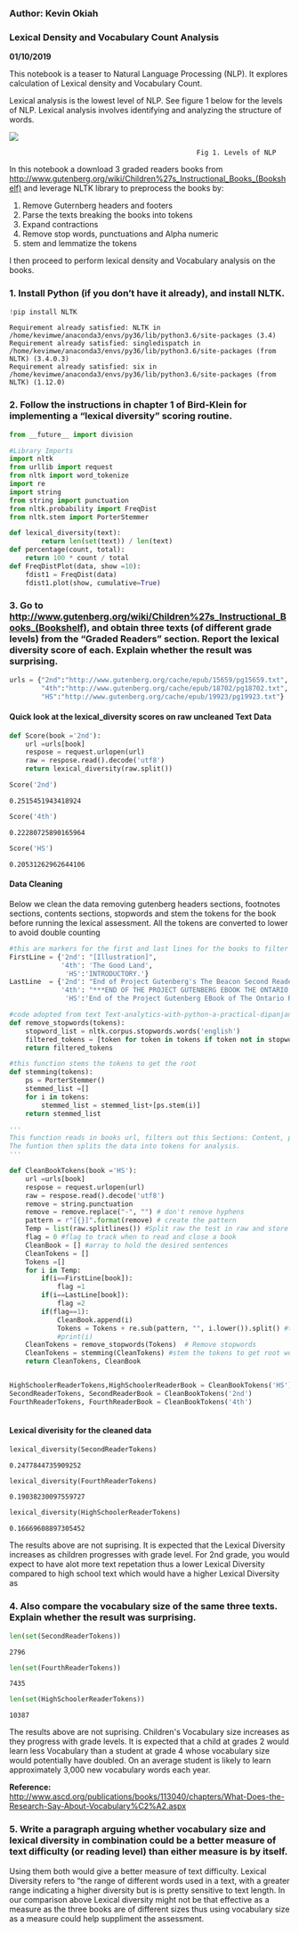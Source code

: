 
### Author: Kevin Okiah
### Lexical Density and Vocabulary Count Analysis
**01/10/2019**

This notebook is a teaser to Natural Language Processing (NLP). It explores calculation of Lexical density and Vocabulary Count.

Lexical analysis is the lowest level of NLP. See figure 1 below for the levels of NLP. Lexical analysis involves identifying and analyzing the structure of words.


![](levels_of_nlp.JPG)

                                              
                                                   Fig 1. Levels of NLP

 

In this notebook a download 3 graded readers books from http://www.gutenberg.org/wiki/Children%27s_Instructional_Books_(Bookshelf) and leverage NLTK library to preprocess the books by:

1. Remove Guternberg headers and footers
2. Parse the texts breaking the books into tokens
3. Expand contractions
4. Remove stop words, punctuations and Alpha numeric
5. stem and lemmatize the tokens

I then proceed to perform lexical density and Vocabulary analysis on the books. 


### 1.	Install Python (if you don’t have it already), and install NLTK.  


```python
!pip install NLTK
```

    Requirement already satisfied: NLTK in /home/kevimwe/anaconda3/envs/py36/lib/python3.6/site-packages (3.4)
    Requirement already satisfied: singledispatch in /home/kevimwe/anaconda3/envs/py36/lib/python3.6/site-packages (from NLTK) (3.4.0.3)
    Requirement already satisfied: six in /home/kevimwe/anaconda3/envs/py36/lib/python3.6/site-packages (from NLTK) (1.12.0)


### 2. Follow the instructions in chapter 1 of Bird-Klein for implementing a “lexical diversity” scoring routine.


```python
from __future__ import division
```


```python
#Library Imports
import nltk
from urllib import request
from nltk import word_tokenize
import re
import string
from string import punctuation
from nltk.probability import FreqDist
from nltk.stem import PorterStemmer 
```


```python
def lexical_diversity(text):
        return len(set(text)) / len(text) 
def percentage(count, total):
    return 100 * count / total
def FreqDistPlot(data, show =10):
    fdist1 = FreqDist(data) 
    fdist1.plot(show, cumulative=True)
```

### 3.	Go to http://www.gutenberg.org/wiki/Children%27s_Instructional_Books_(Bookshelf), and obtain three texts (of different grade levels) from the “Graded Readers” section. Report the lexical diversity score of each. Explain whether the result was surprising.




```python
urls = {"2nd":"http://www.gutenberg.org/cache/epub/15659/pg15659.txt", #2nd grader book
        "4th":"http://www.gutenberg.org/cache/epub/18702/pg18702.txt", #4th grader book
        "HS":"http://www.gutenberg.org/cache/epub/19923/pg19923.txt"}  #High School grader 
```

#### Quick look at the lexical_diversity scores on raw uncleaned Text Data


```python
def Score(book ='2nd'):
    url =urls[book]
    respose = request.urlopen(url)
    raw = respose.read().decode('utf8')
    return lexical_diversity(raw.split())
```


```python
Score('2nd')
```




    0.2515451943418924




```python
Score('4th')
```




    0.22280725890165964




```python
Score('HS')
```




    0.20531262962644106



#### Data Cleaning

Below we clean the data removing gutenberg headers sections, footnotes sections, contents sections, stopwords  and stem the tokens for the book before running the lexical assessment. All the tokens are converted to lower to avoid double counting


```python
#this are markers for the first and last lines for the books to filter only the needed sections
FirstLine = {'2nd': "[Illustration]", 
             '4th': 'The Good Land',
              'HS':'INTRODUCTORY.'}
LastLine  = {'2nd': "End of Project Gutenberg's The Beacon Second Reader, by James H. Fassett",
             '4th': "***END OF THE PROJECT GUTENBERG EBOOK THE ONTARIO READERS: FOURTH BOOK***",
              'HS':'End of the Project Gutenberg EBook of The Ontario Readers: The High School'}
```


```python
#code adopted from text Text-analytics-with-python-a-practical-dipanjan-sarkar
def remove_stopwords(tokens): 
    stopword_list = nltk.corpus.stopwords.words('english') 
    filtered_tokens = [token for token in tokens if token not in stopword_list] 
    return filtered_tokens 

#this function stems the tokens to get the root
def stemming(tokens):
    ps = PorterStemmer()
    stemmed_list =[]
    for i in tokens:
        stemmed_list = stemmed_list+[ps.stem(i)]
    return stemmed_list
```


```python
'''
This function reads in books url, filters out this Sections: Content, preface and gutenberg header and footer.
The funtion then splits the data into tokens for analysis.
'''

def CleanBookTokens(book ='HS'):
    url =urls[book]
    respose = request.urlopen(url)
    raw = respose.read().decode('utf8')
    remove = string.punctuation
    remove = remove.replace("-", "") # don't remove hyphens
    pattern = r"[{}]".format(remove) # create the pattern
    Temp = list(raw.splitlines()) #Split raw the test in raw and store in an array
    flag = 0 #flag to track when to read and close a book
    CleanBook = [] #array to hold the desired sentences
    CleanTokens = []
    Tokens =[]
    for i in Temp:
        if(i==FirstLine[book]):
            flag =1
        if(i==LastLine[book]):
            flag =2
        if(flag==1):
            CleanBook.append(i)
            Tokens = Tokens + re.sub(pattern, "", i.lower()).split() #tokens to lower
            #print(i)
    CleanTokens = remove_stopwords(Tokens)  # Remove stopwords
    CleanTokens = stemming(CleanTokens) #stem the tokens to get root words
    return CleanTokens, CleanBook


HighSchoolerReaderTokens,HighSchoolerReaderBook = CleanBookTokens('HS')
SecondReaderTokens, SecondReaderBook = CleanBookTokens('2nd')
FourthReaderTokens, FourthReaderBook = CleanBookTokens('4th')
    
```

#### Lexical diverisity for the cleaned data


```python
lexical_diversity(SecondReaderTokens)
```




    0.2477844735909252




```python
lexical_diversity(FourthReaderTokens)
```




    0.19038230097559727




```python
lexical_diversity(HighSchoolerReaderTokens)
```




    0.16669608897305452



The results above are not suprising.  It is expected that the Lexical Diversity increases as children progresses with grade level. For 2nd grade,  you would expect to have alot more text repetation thus a lower Lexical Diversity compared to high school text which would have a higher Lexical Diversity as 

### 4.	Also compare the vocabulary size of the same three texts. Explain whether the result was surprising.  


```python
len(set(SecondReaderTokens))
```




    2796




```python
len(set(FourthReaderTokens))
```




    7435




```python
len(set(HighSchoolerReaderTokens))
```




    10387



The results above are not suprising. Children's Vocabulary size increases as they progress with grade levels. It is expected that a child at grades 2 would learn less Vocabulary than a student at grade 4 whose vocabulary size would potentially have doubled. On an average student is likely to learn approximately 3,000 new vocabulary words each year. 

**Reference:** http://www.ascd.org/publications/books/113040/chapters/What-Does-the-Research-Say-About-Vocabulary%C2%A2.aspx

### 5.	Write a paragraph arguing whether vocabulary size and lexical diversity in combination could be a better measure of text difficulty (or reading level) than either measure is by itself.

Using them both would give a better measure of text difficulty. Lexical Diversity refers to “the range of different words used in a text, with a greater range indicating a higher diversity but is is pretty sensitive to text length. In our comparison above Lexical diversity might not be that effective as a measure as the three books are of different sizes thus using vocabulary size as a measure could help suppliment the assessment.
